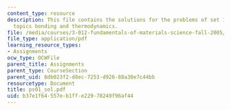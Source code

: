 ```yaml
---
content_type: resource
description: This file contains the solutions for the problems of set 1 related to
  topics bonding and thermodynamics.
file: /media/courses/3-012-fundamentals-of-materials-science-fall-2005/b37e1f64557eb1ffe22978249f96af44_ps01_sol.pdf
file_type: application/pdf
learning_resource_types:
- Assignments
ocw_type: OCWFile
parent_title: Assignments
parent_type: CourseSection
parent_uid: 8db023f2-d8ec-7253-d926-88a30e7c44bb
resourcetype: Document
title: ps01_sol.pdf
uid: b37e1f64-557e-b1ff-e229-78249f96af44
---
```

